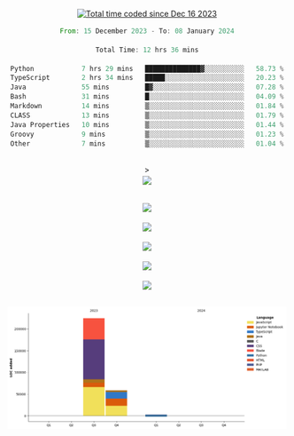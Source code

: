 <div align="center">

<a href="https://wakatime.com/@018c74be-a813-47e1-9abd-30269ed682ed"><img src="https://wakatime.com/badge/user/018c74be-a813-47e1-9abd-30269ed682ed.svg" alt="Total time coded since Dec 16 2023" /></a><br/>
<!--START_SECTION:waka-->

```rust
From: 15 December 2023 - To: 08 January 2024

Total Time: 12 hrs 36 mins

Python            7 hrs 29 mins   ██████████████▓░░░░░░░░░░   58.73 %
TypeScript        2 hrs 34 mins   █████░░░░░░░░░░░░░░░░░░░░   20.23 %
Java              55 mins         █▓░░░░░░░░░░░░░░░░░░░░░░░   07.28 %
Bash              31 mins         █░░░░░░░░░░░░░░░░░░░░░░░░   04.09 %
Markdown          14 mins         ▒░░░░░░░░░░░░░░░░░░░░░░░░   01.84 %
CLASS             13 mins         ▒░░░░░░░░░░░░░░░░░░░░░░░░   01.79 %
Java Properties   10 mins         ▒░░░░░░░░░░░░░░░░░░░░░░░░   01.44 %
Groovy            9 mins          ▒░░░░░░░░░░░░░░░░░░░░░░░░   01.23 %
Other             7 mins          ▒░░░░░░░░░░░░░░░░░░░░░░░░   01.04 %
```

<!--END_SECTION:waka-->
<br/>><br/>
  <img align="center" src="https://wakatime.com/share/@walidbosso/db894e4f-2607-4d1d-985f-a2ae5d7f49b4.svg"  /><br/><br/>
  
  <img align="center" src="https://wakatime.com/share/@walidbosso/afe9ba99-0bda-494f-8dee-e995a3459867.svg"  /><br/><br/>
  <img align="center" src="https://wakatime.com/share/@walidbosso/96efc5cb-6590-4979-a807-eb5cb321c9a0.svg"  />
  <br/><br/>
  <img align="center" src="https://wakatime.com/share/@walidbosso/1f6c837d-82ac-4f3a-a78b-3720e7025471.svg"  />
<br/><br/>
<img align="center" src="https://wakatime.com/share/@walidbosso/a9d64b7f-faf3-423b-8423-9465949f88f2.svg"  />
<br/><br/>
  <img align="center" src="https://wakatime.com/share/@walidbosso/1f6c837d-82ac-4f3a-a78b-3720e7025471.svg"  />
<br/><br/>


  <img align="center" src="./assets/bar_graph.png"  />

